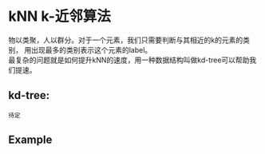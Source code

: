 # kNN k-近邻算法
物以类聚，人以群分。对于一个元素，我们只需要判断与其相近的k的元素的类别，
用出现最多的类别表示这个元素的label。   
最复杂的问题就是如何提升kNN的速度，用一种数据结构叫做kd-tree可以帮助我们提速。

## kd-tree:
    待定


## Example


